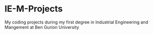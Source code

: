 # IE-M-Projects
My coding projects during my first degree in Industrial Engineering and Mangement at Ben Gurion University
